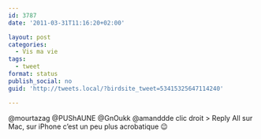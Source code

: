 ```yaml
---
id: 3787
date: '2011-03-31T11:16:20+02:00'

layout: post
categories:
  - Vis ma vie
tags:
  - tweet
format: status
publish_social: no
guid: 'http://tweets.local/?birdsite_tweet=53415325647114240'

---
```


@mourtazag @PUShAUNE @GnOukk @amanddde clic droit &gt; Reply All sur Mac, sur iPhone c’est un peu plus acrobatique 😉